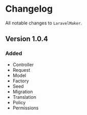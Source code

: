 # Changelog

All notable changes to `LaravelMaker`.

## Version 1.0.4

### Added
- Controller
- Request
- Model
- Factory
- Seed
- Migration
- Translation
- Policy
- Permissions
